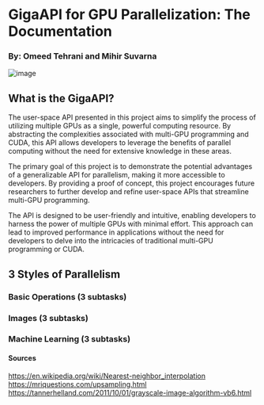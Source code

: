 # GigaAPI for GPU Parallelization: The Documentation 

### By: Omeed Tehrani and Mihir Suvarna

![image](https://github.com/msuv08/parallel-gpus/assets/61725820/56c7c852-fdf4-4d9e-833a-d61648ddad51)


## What is the GigaAPI?

The user-space API presented in this project aims to simplify the process of utilizing multiple GPUs as a single, powerful computing resource. By abstracting the complexities associated with multi-GPU programming and CUDA, this API allows developers to leverage the benefits of parallel computing without the need for extensive knowledge in these areas.

The primary goal of this project is to demonstrate the potential advantages of a generalizable API for parallelism, making it more accessible to developers. By providing a proof of concept, this project encourages future researchers to further develop and refine user-space APIs that streamline multi-GPU programming.

The API is designed to be user-friendly and intuitive, enabling developers to harness the power of multiple GPUs with minimal effort. This approach can lead to improved performance in applications without the need for developers to delve into the intricacies of traditional multi-GPU programming or CUDA.

## 3 Styles of Parallelism

### Basic Operations (3 subtasks)

### Images (3 subtasks)

### Machine Learning (3 subtasks)

#### Sources
https://en.wikipedia.org/wiki/Nearest-neighbor_interpolation
https://mriquestions.com/upsampling.html
https://tannerhelland.com/2011/10/01/grayscale-image-algorithm-vb6.html
